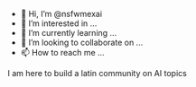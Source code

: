 - 👋 Hi, I’m @nsfwmexai
- 👀 I’m interested in ...
- 🌱 I’m currently learning ...
- 💞️ I’m looking to collaborate on ...
- 📫 How to reach me ...

<!---
nsfwmexai/nsfwmexai is a ✨ special ✨ repository because its `README.md` (this file) appears on your GitHub profile.
You can click the Preview link to take a look at your changes.
--->I am here to build a latin community on AI topics
